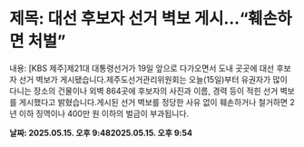 # **제목: 대선 후보자 선거 벽보 게시…“훼손하면 처벌”**

  내용: [KBS 제주]제21대 대통령선거가 19일 앞으로 다가오면서 도내 곳곳에 대선 후보자 선거 벽보가 게시됐습니다.제주도선거관리위원회는 오늘(15일)부터 유권자가 많이 다니는 장소의 건물이나 외벽 864곳에 후보자의 사진과 이름, 경력 등이 적힌 선거 벽보를 게시했다고 밝혔습니다.게시된 선거 벽보를 정당한 사유 없이 훼손하거나 철거하면 2년 이하 징역이나 400만 원 이하의 벌금이 부과됩니다.

  **날짜: 2025.05.15. 오후 9:482025.05.15. 오후 9:54**